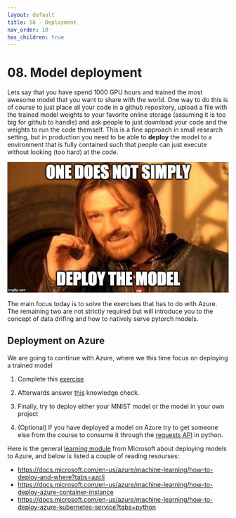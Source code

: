 ```yaml
---
layout: default
title: S8 - Deployment
nav_order: 10
has_children: true
---
```


# 08. Model deployment

Lets say that you have spend 1000 GPU hours and trained the most awesome model that you want to share with the
world. One way to do this is of course to just place all your code in a github repository, upload a file with
the trained model weights to your favorite online storage (assuming it is too big for github to handle) and
ask people to just download your code and the weights to run the code themself. This is a fine approach in small
research setting, but in production you need to be able to **deploy** the model to a environment that is fully 
contained such that people can just execute without looking (too hard) at the code. 

<p align="center">
  <img src="../figures/deployment.jpg" width="600" title="hover text">
</p>

The main focus today is to solve the exercises that has to do with Azure. The remaining two are not strictly
required but will introduce you to the concept of data drifing and how to natively serve pytorch models.

## Deployment on Azure

We are going to continue with Azure, where we this time focus on deploying a trained model

1. Complete this [exercise](https://docs.microsoft.com/en-us/learn/modules/register-and-deploy-model-with-amls/5-deploying-a-model)

2. Afterwards answer [this](https://docs.microsoft.com/en-us/learn/modules/register-and-deploy-model-with-amls/5a-knowledge-check)
   knowledge check.
   
3. Finally, try to deploy either your MNIST model or the model in your own project

4. (Optional) If you have deployed a model on Azure try to get someone else from the course to consume it through 
   the [requests API](https://docs.python-requests.org/en/master/) in python.

Here is the general [learning module](https://docs.microsoft.com/en-us/learn/paths/build-ai-solutions-with-azure-ml-service/)
from Microsoft about deploying models to Azure, and below is listed a couple of reading resourses:

* https://docs.microsoft.com/en-us/azure/machine-learning/how-to-deploy-and-where?tabs=azcli
* https://docs.microsoft.com/en-us/azure/machine-learning/how-to-deploy-azure-container-instance
* https://docs.microsoft.com/en-us/azure/machine-learning/how-to-deploy-azure-kubernetes-service?tabs=python



